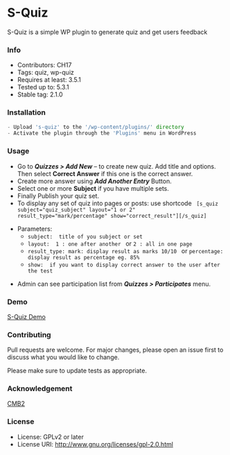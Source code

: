 # S-Quiz

S-Quiz is a simple WP plugin to generate quiz and get users feedback

### Info


- Contributors: CH17
- Tags: quiz, wp-quiz
- Requires at least: 3.5.1
- Tested up to: 5.3.1
- Stable tag: 2.1.0



### Installation

```php
- Upload 's-quiz' to the '/wp-content/plugins/' directory
- Activate the plugin through the 'Plugins' menu in WordPress
```


### Usage


- Go to ***Quizzes > Add New*** – to create new quiz. Add title and options. Then select **Correct Answer** if this one is the correct answer. 
- Create more answer using ***Add Another Entry*** Button. 
- Select one or more **Subject** if you have multiple sets. 
- Finally Publish your quiz set.
- To display any set of quiz into pages or posts: use shortcode
``` [s_quiz subject="quiz_subject" layout="1 or 2" result_type="mark/percentage" show="correct_result"][/s_quiz]```
* Parameters:
   * ```subject:  title of you subject or set ```
   * ```layout:  1 : one after another ```  or ``` 2 : all in one page ```
   * ```result_type: mark: display result as marks 10/10 ``` or ```percentage: display result as percentage eg. 85%```
  * ```show:  if you want to display correct answer to the user after the test ```
 
- Admin can see participation list from ***Quizzes > Participates*** menu.

### Demo
[S-Quiz Demo](http://lab.systway.com/s-quiz/2016/06/17/demo-quiz/)


### Contributing
Pull requests are welcome. For major changes, please open an issue first to discuss what you would like to change.

Please make sure to update tests as appropriate.

### Acknowledgement
[CMB2](https://github.com/CMB2/CMB2)


### License

- License: GPLv2 or later
- License URI: <http://www.gnu.org/licenses/gpl-2.0.html>
